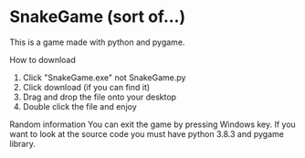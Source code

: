 # SnakeGame (sort of...)
This is a game made with python and pygame.

How to download 
  1. Click "SnakeGame.exe" not SnakeGame.py
  2. Click download (if you can find it)
  3. Drag and drop the file onto your desktop
  4. Double click the file and enjoy

Random information
    You can exit the game by pressing Windows key.
    If you want to look at the source code you must have python 3.8.3 and pygame library.

